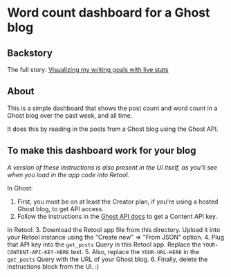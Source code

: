 # Word count dashboard for a Ghost blog

## Backstory
The full story: [Visualizing my writing goals with live stats](https://www.growinginpublic.com/visualizing-writing-goals-live-stats/)

## About
This is a simple dashboard that shows the post count and word count in a Ghost blog over the past week, and all time.

It does this by reading in the posts from a Ghost blog using the Ghost API.

## To make this dashboard work for your blog
_A version of these instructions is also present in the UI itself, as you'll see when you load in the app code into Retool._

In Ghost:
1. First, you must be on at least the Creator plan, if you're using a hosted Ghost blog, to get API access.
2. Follow the instructions in the [Ghost API docs](https://ghost.org/docs/content-api/#authentication) to get a Content API key.

In Retool:
3. Download the Retool app file from this directory. Upload it into your Retool instance using the "Create new" => "From JSON" option.
4. Plug that API key into the `get_posts` Query in this Retool app. Replace the `YOUR-CONTENT-API-KEY-HERE` text.
5. Also, replace the `YOUR-URL-HERE` in the `get_posts` Query with the URL of your Ghost blog.
6. Finally, delete the instructions block from the UI. :)
